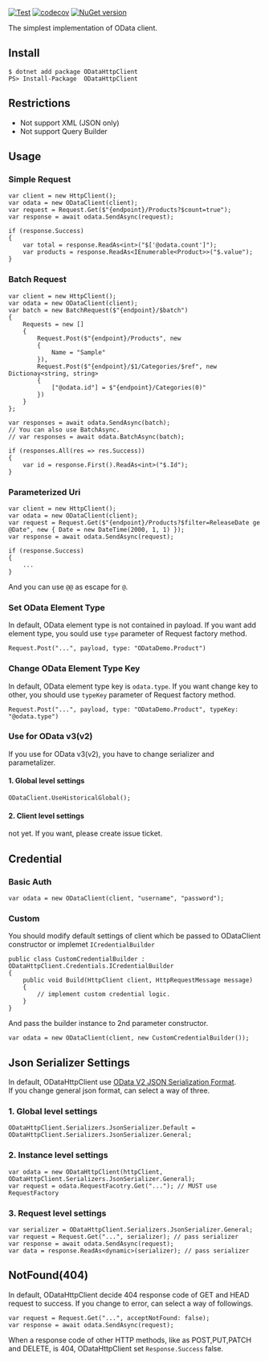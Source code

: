 [![Test](https://github.com/iwate/ODataHttpClient/actions/workflows/test.yml/badge.svg)](https://github.com/iwate/ODataHttpClient/actions/workflows/test.yml)
[![codecov](https://codecov.io/gh/iwate/ODataHttpClient/branch/master/graph/badge.svg)](https://codecov.io/gh/iwate/ODataHttpClient)
[![NuGet version](https://badge.fury.io/nu/ODataHttpClient.svg)](https://badge.fury.io/nu/ODataHttpClient)

The simplest implementation of OData client.

## Install

    $ dotnet add package ODataHttpClient
    PS> Install-Package  ODataHttpClient

## Restrictions

- Not support XML (JSON only)
- Not support Query Builder

## Usage

### Simple Request

    var client = new HttpClient();
    var odata = new ODataClient(client);
    var request = Request.Get($"{endpoint}/Products?$count=true");
    var response = await odata.SendAsync(request);

    if (response.Success) 
    {
        var total = response.ReadAs<int>("$['@odata.count']");
        var products = response.ReadAs<IEnumerable<Product>>("$.value");
    }

### Batch Request

    var client = new HttpClient();
    var odata = new ODataClient(client);
    var batch = new BatchRequest($"{endpoint}/$batch")
    {
        Requests = new []
        {
            Request.Post($"{endpoint}/Products", new 
            { 
                Name = "Sample"
            }),
            Request.Post($"{endpoint}/$1/Categories/$ref", new Dictionay<string, string>
            {
                ["@odata.id"] = $"{endpoint}/Categories(0)"
            })
        }
    };

    var responses = await odata.SendAsync(batch);
    // You can also use BatchAsync. 
    // var responses = await odata.BatchAsync(batch);

    if (responses.All(res => res.Success)) 
    {
        var id = response.First().ReadAs<int>("$.Id");
    }
### Parameterized Uri

    var client = new HttpClient();
    var odata = new ODataClient(client);
    var request = Request.Get($"{endpoint}/Products?$filter=ReleaseDate ge @Date", new { Date = new DateTime(2000, 1, 1) });
    var response = await odata.SendAsync(request);

    if (response.Success) 
    {
        ...
    }

And you can use `@@` as escape for `@`.

### Set OData Element Type
In default, OData element type is not contained in payload. If you want add element type, you sould use `type` parameter of Request factory method.

    Request.Post("...", payload, type: "ODataDemo.Product")

### Change OData Element Type Key
In default, OData element type key is `odata.type`. If you want change key to other, you should use `typeKey` parameter of Request factory method.

    Request.Post("...", payload, type: "ODataDemo.Product", typeKey: "@odata.type")

### Use for OData v3(v2)
If you use for OData v3(v2), you have to change serializer and parametalizer.

#### 1. Global level settings

    ODataClient.UseHistoricalGlobal();

#### 2. Client level settings
not yet. If you want, please create issue ticket.

## Credential

### Basic Auth

    var odata = new ODataClient(client, "username", "password");

### Custom
You should modify default settings of client which be passed to ODataClient constructor or implemet `ICredentialBuilder`

    public class CustomCredentialBuilder : ODataHttpClient.Credentials.ICredentialBuilder
    {
        public void Build(HttpClient client, HttpRequestMessage message)
        {
            // implement custom credential logic.
        }
    }

And pass the builder instance to 2nd parameter constructor.

    var odata = new ODataClient(client, new CustomCredentialBuilder());
    
## Json Serializer Settings
In default, ODataHttpClient use [OData V2 JSON Serialization Format](http://www.odata.org/documentation/odata-version-2-0/json-format/#PrimitiveTypes).  
If you change general json format, can select a way of three.

### 1. Global level settings

    ODataHttpClient.Serializers.JsonSerializer.Default = ODataHttpClient.Serializers.JsonSerializer.General;

### 2. Instance level settings

    var odata = new ODataHttpClient(httpClient, ODataHttpClient.Serializers.JsonSerializer.General);
    var request = odata.RequestFacotry.Get("..."); // MUST use RequestFactory

### 3. Request level settings

    var serializer = ODataHttpClient.Serializers.JsonSerializer.General;
    var request = Request.Get("...", serializer); // pass serializer
    var response = await odata.SendAsync(request);
    var data = response.ReadAs<dynamic>(serializer); // pass serializer

## NotFound(404)

In default, ODataHttpClient decide 404 response code of GET and HEAD request to success. If you change to error, can select a way of followings.

```
var request = Request.Get("...", acceptNotFound: false);
var response = await odata.SendAsync(request);
```

When a response code of other HTTP methods, like as POST,PUT,PATCH and DELETE, is 404, ODataHttpClient set `Response.Success` false.

